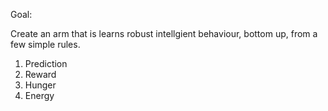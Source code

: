 
Goal:

Create an arm that is learns robust intellgient behaviour, bottom up, from a few simple rules.

1. Prediction
2. Reward
3. Hunger
4. Energy
